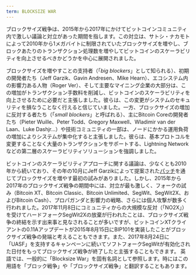 ```yaml
---
term: BLOCKSIZE WAR
---
```


ブロックサイズ戦争は、2015年から2017年にかけてビットコインコミュニティ内で激しい議論と対立があった期間を指します。この対立は、サトシ・ナカモトによって2010年から1メガバイトに制限されていたブロックサイズを増やし、ブロックあたりのトランザクション処理数を増やしてビットコインのスケーラビリティを向上させるべきかどうかを中心に展開されました。

ブロックサイズを増やすことの支持者（「*big blockers*」として知られる）、初期の開発者たち（Jeff Garzik、Gavin Andresen、Mike Hearn）、エコシステム内の影響力ある人物（Roger Ver）、そして主要なマイニング企業の大部分は、この増加がトランザクション手数料を削減し、ビットコインのスケーラビリティを向上させるために必要だと主張しました。彼らは、この変更がシステムのセキュリティを損なうことなく行えると信じていました。一方、ブロックサイズの増加に反対する者たち（「*small blockers*」と呼ばれる）、主にBitcoin Coreの開発者たち（Pieter Wuille、Peter Todd、Gregory Maxwell、Wladimir van der Laan、Luke Dashjr...）や技術コミュニティの一部は、ノードにかかる運用負荷の増加によりシステムが集中化すると主張しました。彼らは、基本プロトコルを変更することなく大量のトランザクションをサポートする、Lightning Networkなどの第二層のスケーラビリティソリューションを強調しました。

ビットコインのスケーラビリティアプローチに関する議論は、少なくとも2010年から続いており、その年の10月にJeff Garzikによって提案された[パッチ](https://bitcointalk.org/index.php?topic=1347.0)を通じてブロックサイズを増やす最初の試みがありました。しかし、2015年から2017年のブロックサイズ戦争の期間中には、対立が最も激しく、フォークの試み（Bitcoin XT、Bitcoin Classic、Bitcoin Unlimited、SegWit、SegWit2X、およびBitcoin Cash）、プロパガンダと影響力の戦略、さらには個人攻撃が数多く行われました。2017年11月8日にコミュニティからの大規模な反対（「NO2X」）を受けてハードフォークSegWit2Xの放棄が行われたことは、ブロックサイズ戦争の終結を示す出来事と見なされることが多いですが、ビットコインXTクライアントの0.11Aアップデートが2015年8月15日にBIP101を実装したことがブロックサイズ戦争の発端と考えることもできます。また、2017年8月24日に「UASF」を支持するキャンペーンに続いてソフトフォークSegWitが有効化された日付をもってブロックサイズ戦争が終了したと主張することもできます。
英語では、一般的に「Blocksize War」を固有名詞として参照します。時にはこの用語を「ブロック戦争」や「ブロックサイズ戦争」と翻訳することもあります。